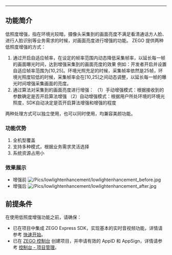 - - -

## 功能简介

低照度增强，指在环境光较暗，摄像头采集到的画面亮度不满足看清通话方人脸、进行人脸识别等业务需求的时候，对画面亮度进行增强的功能。
ZEGO 提供两种低照度增强的方式：

1. 通过开启自适应帧率，在设定的帧率范围内动态降低采集帧率，以延长每一帧的画面曝光时间，达到增强采集到的画面亮度的效果
例如：开发者开启并设置自适应帧率范围为[10,25]。环境光照充足的时候，采集帧率依然是25帧，环境光照度较低的时候，采集帧率会在[10,25]之间动态调整，以延长每一帧的曝光时间增强采集画面的亮度。
2. 通过算法对采集到的画面亮度进行增强：
  （1）手动增强模式：根据接收到的参数确定是否开启算法增强
  （2）自动增强模式：根据用户所处环境的环境光照度，SDK自动决定是否开启算法增强和增强的程度

两种处理方式可以独立使用，也可以同时使用，均兼容美颜功能。

### 功能优势

1. 全机型覆盖
2. 支持多种模式，根据业务需求灵活选择
3. 系统资源占用小

### 效果展示
- 增强前
![/Pics/lowlightenhancement/lowlightenhancement_before.jpg](https://doc-media.zego.im/sdk-doc/Pics/lowlightenhancement/lowlightenhancement_before.jpg)
- 增强后
![/Pics/lowlightenhancement/lowlightenhancement_after.jpg](https://doc-media.zego.im/sdk-doc/Pics/lowlightenhancement/lowlightenhancement_after.jpg)

## 前提条件

在使用低照度增强功能之前，请确保：

- 已在项目中集成 ZEGO Express SDK，实现基本的实时音视频功能，详情请参考 [快速开始](#195)。
- 已在 [ZEGO 控制台](https://console.zego.im) 创建项目，并申请有效的 AppID 和 AppSign，详情请参考 [控制台 - 项目管理](#1265)。
